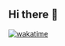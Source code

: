 ## Hi there 👋
[![wakatime](https://wakatime.com/badge/user/05cc1d8a-7b79-4d12-b8ef-7a606b059ffb.svg)](https://wakatime.com/@05cc1d8a-7b79-4d12-b8ef-7a606b059ffb)

<!--
**AKANYIJUKADANSON/AKANYIJUKADANSON** is a ✨ _special_ ✨ repository because its `README.md` (this file) appears on your GitHub profile.

Here are some ideas to get you started:

- 🔭 I’m currently working on ...
- 🌱 I’m currently learning ...
- 👯 I’m looking to collaborate on ...
- 🤔 I’m looking for help with ...
- 💬 Ask me about ...
- 📫 How to reach me: ...
- 😄 Pronouns: ...
- ⚡ Fun fact: ...
-->
